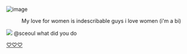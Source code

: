 ![image](https://64.media.tumblr.com/0e24d7a132da41b8b353496521a9adfe/366450f95065b5e7-69/s1280x1920/ce431a8759b6a2a78abbb86c1af3826079db530d.pnj)
<p align="center">
My love for women is indescribable guys i love women (i'm a bi)

![](https://i.imgur.com/bwfJQ4B.gif) 
@sceoul what did you do

[♡♡♡](https://open.spotify.com/track/2yD1xivuIApRbFw6hhVOTD?si=8J_YeXM3RKuGVKWKKdQcPg)
